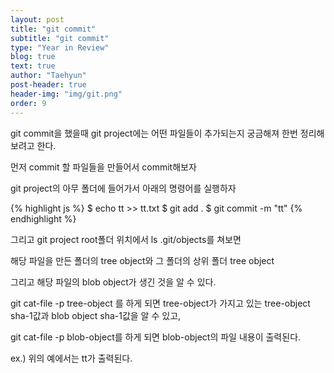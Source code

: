 ```yaml
---
layout: post
title: "git commit"
subtitle: "git commit"
type: "Year in Review"
blog: true
text: true
author: "Taehyun"
post-header: true
header-img: "img/git.png"
order: 9
---
```


git commit을 했을때 git project에는 어떤 파일들이 추가되는지 궁금해져 한번 정리해보려고 한다.

먼저 commit 할 파일들을 만들어서 commit해보자

git project의 아무 폴더에 들어가서 아래의 명령어를 실행하자

{% highlight js %}
$ echo tt >> tt.txt
$ git add .
$ git commit -m "tt"
{% endhighlight %}

그리고 git project root폴더 위치에서 ls .git/objects를 쳐보면

해당 파일을 만든 폴더의 tree object와 그 폴더의 상위 폴더 tree object

그리고 해당 파일의 blob object가 생긴 것을 알 수 있다.

git cat-file -p tree-object 를 하게 되면 tree-object가 가지고 있는 tree-object sha-1값과 blob object sha-1값을 알 수 있고,

git cat-file -p blob-object를 하게 되면 blob-object의 파일 내용이 출력된다.

ex.) 위의 예에서는 tt가 출력된다.
